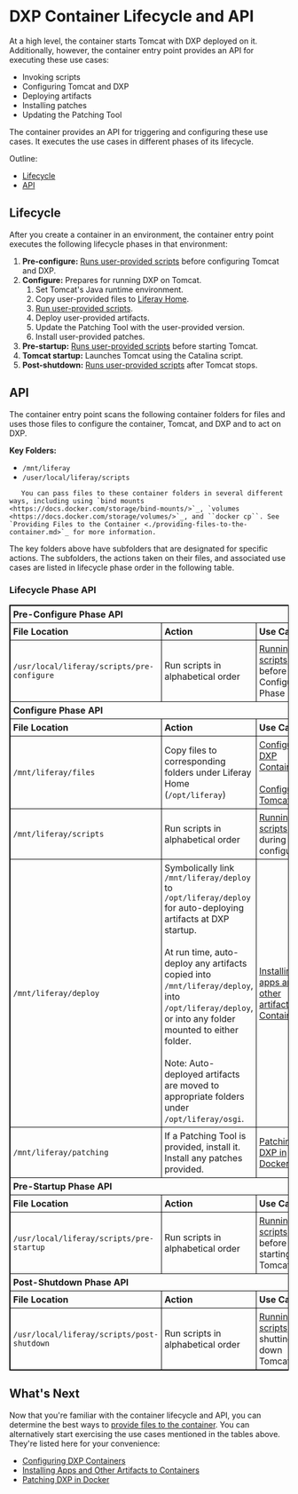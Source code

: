 # DXP Container Lifecycle and API

At a high level, the container starts Tomcat with DXP deployed on it. Additionally, however, the container entry point provides an API for executing these use cases:

* Invoking scripts
* Configuring Tomcat and DXP
* Deploying artifacts
* Installing patches
* Updating the Patching Tool

The container provides an API for triggering and configuring these use cases. It executes the use cases in different phases of its lifecycle.

Outline:

* [Lifecycle](#lifecycle)
* [API](#api)

## Lifecycle

After you create a container in an environment, the container entry point executes the following lifecycle phases in that environment:

1. **Pre-configure:** [Runs user-provided scripts](./running-scripts-in-containers.md) before configuring Tomcat and DXP.
1. **Configure:** Prepares for running DXP on Tomcat.
    1. Set Tomcat's Java runtime environment.
    1. Copy user-provided files to [Liferay Home](../../reference/liferay-home.md).
    1. [Run user-provided scripts](./running-scripts-in-containers.md).
    1. Deploy user-provided artifacts.
    1. Update the Patching Tool with the user-provided version.
    1. Install user-provided patches.
1. **Pre-startup:** [Runs user-provided scripts](./running-scripts-in-containers.md) before starting Tomcat.
1. **Tomcat startup:** Launches Tomcat using the Catalina script.
1. **Post-shutdown:** [Runs user-provided scripts](./running-scripts-in-containers.md) after Tomcat stops.

## API

The container entry point scans the following container folders for files and uses those files to configure the container, Tomcat, and DXP and to act on DXP.

**Key Folders:**

* `/mnt/liferay`
* `/user/local/liferay/scripts`

```note::
   You can pass files to these container folders in several different ways, including using `bind mounts <https://docs.docker.com/storage/bind-mounts/>`_, `volumes <https://docs.docker.com/storage/volumes/>`_, and ``docker cp``. See `Providing Files to the Container <./providing-files-to-the-container.md>`_ for more information.
```

The key folders above have subfolders that are designated for specific actions. The subfolders, the actions taken on their files, and associated use cases are listed in lifecycle phase order in the following table.

### Lifecycle Phase API

<style>
table, th, td {
    border: 1px solid black;
    border-collapse: collapse;
}
th, td {
    padding: 5px;
    text-align: left;
}
caption {
    text-align: left;
}
</style>
<table style="width:100%">
    <tr>
        <th colspan="3">Pre-Configure Phase API</th>
    </tr>
    <tr>
        <th>File Location</th><th>Action</th><th>Use Cases</th>
    </tr>
    <tr>
        <td><code>/usr/local/liferay/scripts/pre-configure</code></td>
        <td>Run scripts in alphabetical order</td>
        <td><a href="./running-scripts-in-containers.md">Running scripts</a> before the Configure Phase</td>
    </tr>
    <tr>
        <th colspan="3">Configure Phase API</th>
    </tr>
    <tr>
        <th>File Location</th><th>Action</th><th>Use Cases</th>
    </tr>
    <tr>
        <td><code>/mnt/liferay/files</code></td>
        <td>Copy files to corresponding folders under Liferay Home (<code>/opt/liferay</code>)</td>
        <td><a href="./configuring-dxp-containers.md">Configuring DXP Containers</a><br><br><a href="./configuring-dxp-containers.md#jvm-options">Configuring Tomcat</a></td>
    </tr>
    <tr>
        <td><code>/mnt/liferay/scripts</code></td>
        <td>Run scripts in alphabetical order</td>
        <td><a href="./running-scripts-in-containers.md">Running scripts</a> during configuration</td>
    </tr>
    <tr>
        <td><code>/mnt/liferay/deploy</code></td>
        <td>Symbolically link <code>/mnt/liferay/deploy</code> to <code>/opt/liferay/deploy</code> for auto-deploying artifacts at DXP startup.<br><br>At run time, auto-deploy any artifacts copied into <code>/mnt/liferay/deploy</code>, into <code>/opt/liferay/deploy</code>, or into any folder mounted to either folder.<br><br>Note: Auto-deployed artifacts are moved to appropriate folders under <code>/opt/liferay/osgi</code>.</td>
        <td><a href="./installing-apps-and-other-artifacts-to-containers.md">Installing apps and other artifacts to Containers</a></td>
    </tr>
    <tr>
        <td><code>/mnt/liferay/patching</code></td>
        <td>If a Patching Tool is provided, install it. Install any patches provided.</td>
        <td><a href="./patching-dxp-in-docker.md">Patching DXP in Docker</a></td>
    </tr>
    <tr>
        <th colspan="3">Pre-Startup Phase API</th>
    </tr>
    <tr>
        <th>File Location</th><th>Action</th><th>Use Cases</th>
    </tr>
    <tr>
        <td><code>/usr/local/liferay/scripts/pre-startup</code></td>
        <td>Run scripts in alphabetical order</td>
        <td><a href="./running-scripts-in-containers.md">Running scripts</a> before starting Tomcat</td>
    </tr
    <tr>
        <th colspan="3">Post-Shutdown Phase API</th>
    </tr>
    <tr>
        <th>File Location</th><th>Action</th><th>Use Cases</th>
    </tr>
    <tr>
        <td><code>/usr/local/liferay/scripts/post-shutdown</code></td>
        <td>Run scripts in alphabetical order</td>
        <td><a href="./running-scripts-in-containers.md">Running scripts</a> after shutting down Tomcat</td>
    </tr>
</table>

## What's Next

Now that you're familiar with the container lifecycle and API, you can determine the best ways to [provide files to the container](./providing-files-to-the-container.md). You can alternatively start exercising the use cases mentioned in the tables above. They're listed here for your convenience:

* [Configuring DXP Containers](./configuring-dxp-containers.md)
* [Installing Apps and Other Artifacts to Containers](./installing-apps-and-other-artifacts-to-containers.md)
* [Patching DXP in Docker](./patching-dxp-in-docker.md)